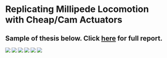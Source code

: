 # Replicating Millipede Locomotion with Cheap/Cam Actuators
## Sample of thesis below. Click [here](https://github.com/KyleAlanJeffrey/Senior-Robotics-Thesis-Walker/blob/main/Jeffrey_Kyle_Robotics_Thesis.pdf) for full report.

![](Sample_Images/1.jpg)
![](Sample_Images/2.jpg)
![](Sample_Images/3.jpg)
![](Sample_Images/4.jpg)
![](Sample_Images/5.jpg)
![](Sample_Images/6.jpg)
